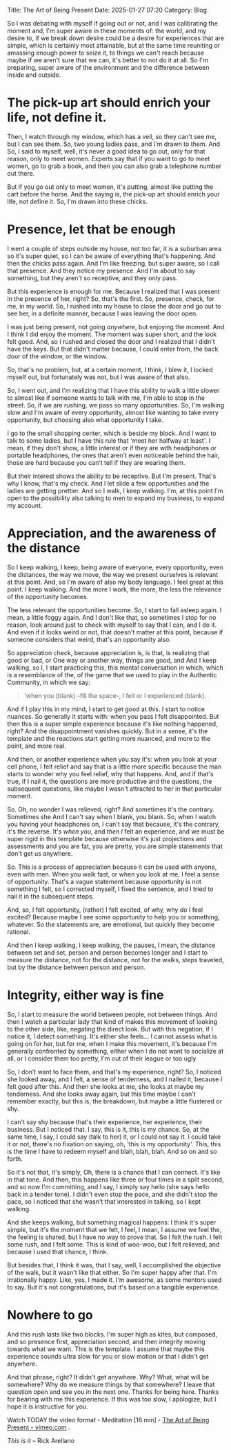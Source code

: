 Title: The Art of Being Present
Date: 2025-01-27 07:20
Category: Blog

So I was debating with myself if going out or not, and I was calibrating the moment and, I'm super aware in these moments of: the world, and my desire to, if we break down desire could be a desire for experiences that are simple, which is certainly most attainable, but at the same time reuniting or amassing enough power to seize it, to things we can't reach because maybe if we aren't sure that we can, it's better to not do it at all. So I'm preparing, super aware of the environment and the difference between inside and outside. 

# The pick-up art should enrich your life, not define it.

Then, I watch through my window, which has a veil, so they can't see me, but I can see them. So, two young ladies pass, and I'm drawn to them. And So, I said to myself, well, it's never a good idea to go out, only for that reason, only to meet women. Experts say that if you want to go to meet women, go to grab a book, and then you can also grab a telephone number out there.

But if you go out only to meet women, it's putting, almost like putting the cart before the horse. And the saying is, the pick-up art should enrich your life, not define it. So, I'm drawn into these chicks.

# Presence, let that be enough

I went a couple of steps outside my house, not too far, it is a suburban area so it's super quiet, so I can be aware of everything that's happening. And then the chicks pass again. And I'm like freezing, but super aware, so I call that presence. And they notice my presence. And I'm about to say something, but they aren't so receptive, and they only pass.

But this experience is enough for me. Because I realized that I was present in the presence of her, right? So, that's the first. So, presence, check, for me, in my world. So, I rushed into my house to close the door and go out to see her, in a definite manner, because I was leaving the door open.

I was just being present, not going *anywhere*, but enjoying the moment. And I think I did enjoy the moment. The moment was super short, and the look felt good. And, so I rushed and closed the door and I realized that I didn't have the keys. But that didn't matter because, I could enter from, the back door of the window, or the window.

So, that's no problem, but, at a certain moment, I think, I blew it, I locked myself out, but fortunately was not, but I was aware of that also.

So, I went out, and I'm realizing that I have this ability to walk a little slower to almost like if someone wants to talk with me, I'm able to stop in the street. So, if we are rushing, we pass so many opportunities. So, I'm walking slow and I'm aware of every opportunity, almost like wanting to take every opportunity, but choosing also what opportunity I take.

I go to the small shopping center, which is beside my block. And I want to talk to some ladies, but I have this rule that 'meet her halfway at least'. I mean, if they don't show, a little interest or if they are with headphones or portable headphones, the ones that aren't even noticeable behind the hair, those are hard because you can't tell if they are wearing them.

But their interest shows the ability to be receptive. But I'm present. That's why I know, that's my check. And I let slide a few opportunities and the ladies are getting prettier. And so I walk, I keep walking. I'm, at this point I'm open to the possibility also talking to men to expand my business, to expand my account.

# Appreciation, and the awareness of the distance

So I keep walking, I keep, being aware of everyone, every opportunity, even the distances, the way we move, the way we present ourselves is relevant at this point. And, so I'm aware of also my body language. I feel great at this point. I keep walking. And the more I work, the more, the less the relevance of the opportunity becomes.

The less relevant the opportunities become. So, I start to fall asleep again. I mean, a little foggy again. And I don't like that, so sometimes I stop for no reason, look around just to check with myself to say that I can, and I do it. And even if it looks weird or not, that doesn't matter at this point, because if someone considers that weird, that's an opportunity also.

So appreciation check, because appreciation is, is that, is realizing that good or bad, or One way or another way, things are good, and And I keep walking, so I, I start practicing this, this mental conversation in which, which is a resemblance of the, of the game that we used to play in the Authentic Community, in which we say: 

>'when you (blank) -fill the space-, I felt or I experienced (blank).

And if I play this in my mind, I start to get good at this. I start to notice nuances. So generally it starts with: when you pass I felt disappointed. But then this is a super simple experience because it's like nothing happened, right? And the disappointment vanishes quickly. But in a sense, it's the template and the reactions start getting more nuanced, and more to the point, and more real.

And then, or another experience when you say it's: when you look at your cell phone, I felt relief and say that is a little more specific because the man starts to wonder why you feel relief, why that happens. And, and if that's true, if I nail it, the questions are more productive and the questions, the subsequent questions, like maybe I wasn't attracted to her in that particular moment.

So. Oh, no wonder I was relieved, right? And sometimes it's the contrary. Sometimes she And I can't say when I blank, you blank. So, when I watch you having your headphones on, I can't say that because, it's the contrary, it's the reverse. It's *when you*, and *then I* felt an experience, and we must be super rigid in this template because otherwise it's just projections and assessments and you are fat, you are pretty, you are simple statements that don't get us anywhere.

So. This is a process of appreciation because it can be used with anyone, even with men. When you walk fast, or when you look at me, I feel a sense of opportunity. That's a vague statement because opportunity is not something I felt, so I corrected myself, I fixed the sentence, and I tried to nail it in the subsequent steps.

And, so, I felt opportunity, (rather) I felt excited, of why, why do I feel excited? Because maybe I see some opportunity to help you or something, whatever. So the statements are, are emotional, but quickly they become rational. 

And then I keep walking, I keep walking, the pauses, I mean, the distance between set and set, person and person becomes longer and I start to measure the distance, not for the distance, not for the walks, steps traveled, but by the distance between person and person.

# Integrity, either way is fine

So, I start to measure the world between people, not between things. And then I watch a particular lady that kind of makes this movement of looking to the other side, like, negating the direct look. But with this negation, if I notice it, I detect something. It's either she feels... I cannot assess what is going on for her, but for me, when I make this movement, it's because I'm generally confronted by something, either when I do not want to socialize at all, or I consider them too pretty, I'm out of their league or too ugly. 

So, I don’t want to face them, and that's my experience, right? So, I noticed she looked away, and I felt, a sense of tenderness, and I nailed it, because I felt good after this. And then she looks at me, she looks at maybe my tenderness. And she looks away again, but this time maybe I can't remember exactly, but this is, the breakdown, but maybe a little flustered or shy.

I can't say shy because that's their experience, her experience, their business. But I noticed that. I say, this is it, this is my chance. So, at the same time, I say, I could say (talk to her) it, or I could not say it. I could take it or not, there's no fixation on saying, oh, 'this is my opportunity'. This, this is the time I have to redeem myself and blah, blah, blah. And so on and so forth. 

So it's not that, it's simply, Oh, there is a chance that I can connect. It's like in that tone. And then, this happens like three or four times in a split second, and so now I'm committing, and I say, I simply say hello (she says hello back in a tender tone). I didn't even stop the pace, and she didn't stop the pace, so I noticed that she wasn't that interested in talking, so I kept walking. 

And she keeps walking, but something magical happens: I think it's super simple, but it's the moment that we felt, I feel, I mean, I assume we feel the, the feeling is shared, but I have no way to prove that. So I felt the rush. I felt some rush, and I felt some. This is kind of woo-woo, but I felt relieved, and because I used that chance, I think.

But besides that, I think it was, that I say, well, I accomplished the objective of the walk, but it wasn't like that either. So I'm super happy after that. I'm irrationally happy. Like, yes, I made it. I'm awesome, as some mentors used to say. But it's not congratulations, but it's based on a tangible experience.

# Nowhere to go

And this rush lasts like two blocks. I'm super high as kites, but composed, and so presence first, appreciation second, and then integrity moving towards what we want. This is the template. I assume that maybe this experience sounds ultra slow for you or slow motion or that I didn't get anywhere.

And that phrase, right? It didn't get anywhere. Why? What, what will be somewhere? Why do we measure things by that somewhere? I leave that question open and see you in the next one. Thanks for being here. Thanks for bearing with me this experience. If this was too slow, I apologize, but I hope it is instructive for you.

Watch TODAY the video format - Meditation [16 min] - [The Art of Being Present - vimeo.com](https://vimeo.com/1131113721?fl=ip&fe=ec) . 

*This is it* – Rick Arellano 


